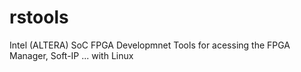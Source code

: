 # rstools
 Intel (ALTERA) SoC FPGA Developmnet Tools for acessing the FPGA Manager, Soft-IP ... with Linux
